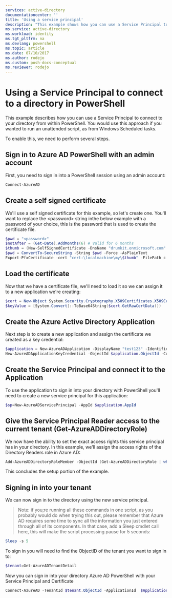 ```yaml
---
services: active-directory
documentationcenter: ''
title: 'Using a service principal'
description: "This example shows how you can use a Service Principal to connect to your directory from within PowerShell."
ms.service: active-directory
ms.workload: identity
ms.tgt_pltfrm: na
ms.devlang: powershell
ms.topic: article
ms.date: 07/10/2017
ms.author: rodejo
ms.custom: posh-docs-conceptual
ms.reviewer: rodejo
---
```


# Using a Service Principal to connect to a directory in PowerShell

This example describes how you can use a Service Principal to connect to your directory from within PowerShell. You would use this approach if you wanted to run an unattended script, as from Windows Scheduled tasks.

To enable this, we need to perform several steps. 

## Sign in to Azure AD PowerShell with an admin account

First, you need to sign in into a PowerShell session using an admin account:

```powershell
Connect-AzureAD
```

## Create a self signed certificate

We'll use a self signed certificate for this example, so let's create one. You'll want to replace the \<password\> string inthe below example with a password of your choice, this is the password that is used to create the certificate file.

```powershell
$pwd = "<password>"
$notAfter = (Get-Date).AddMonths(6) # Valid for 6 months
$thumb = (New-SelfSignedCertificate -DnsName "drumkit.onmicrosoft.com" -CertStoreLocation "cert:\LocalMachine\My"  -KeyExportPolicy Exportable -Provider "Microsoft Enhanced RSA and AES Cryptographic Provider" -NotAfter $notAfter).Thumbprint
$pwd = ConvertTo-SecureString -String $pwd -Force -AsPlainText
Export-PfxCertificate -cert "cert:\localmachine\my\$thumb" -FilePath c:\temp\examplecert.pfx -Password $pwd
```

## Load the certificate

Now that we have a certificate file, we'll need to load it so we can assign it to a new application we're creating:

```powershell
$cert = New-Object System.Security.Cryptography.X509Certificates.X509Certificate("C:\temp\examplecert.pfx", $pwd)
$keyValue = [System.Convert]::ToBase64String($cert.GetRawCertData())
```

## Create the Azure Active Directory Application

Next step is to create a new application and assign the certificate we created as a key credential:

```powershell 
$application = New-AzureADApplication -DisplayName "test123" -IdentifierUris "https://rodejo2177668"
New-AzureADApplicationKeyCredential -ObjectId $application.ObjectId -CustomKeyIdentifier "Test123" -Type AsymmetricX509Cert -Usage Verify -Value $keyValue -EndDate $notAfter
```

## Create the Service Principal and connect it to the Application

To use the application to sign in into your directory with PowerShell you'll need to create a new service principal for this application:

```powershell 
$sp=New-AzureADServicePrincipal -AppId $application.AppId 
```

## Give the Service Principal Reader access to the current tenant (Get-AzureADDirectoryRole)

We now have the ability to set the exact access rights this service principal has in your directory. In this example, we'll assign the access rights of the Directory Readers role in Azure AD:

```powershell 
Add-AzureADDirectoryRoleMember -ObjectId (Get-AzureADDirectoryRole | where-object {$_.DisplayName -eq "Directory Readers"}).Objectid -RefObjectId $sp.ObjectId 
```

This concludes the setup portion of the example. 

## Signing in into your tenant

We can now sign in to the directory using the new service principal. 
> Note: if you;re running all these commands in one script, as you probably would do when trying this out, please remember that Azure AD requires some time to sync all the information you just entered through all of its components. In that case, add a Sleep cmdlet call here, this will make the script processing pause for 5 seconds:

```powershell 
Sleep -s 5 
``` 
 
To sign in you will need to find the ObjectID of the tenant you want to sign in to:

```powershell
$tenant=Get-AzureADTenantDetail
```
Now you can sign in into your directory Azure AD PowerShell with your Service Principal and Certificate
```powershell
Connect-AzureAD -TenantId $tenant.ObjectId -ApplicationId  $Application.AppId -CertificateThumbprint $thumb
```
